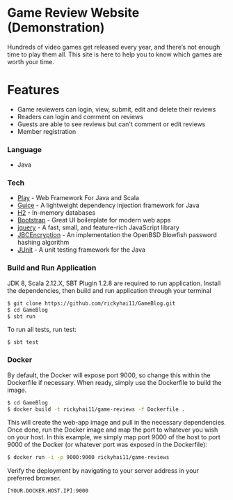 # Game Review Website (Demonstration)
Hundreds of video games get released every year, and there’s not enough time to play them all. This site is here to help you to know which games are worth your time.

# Features
  - Game reviewers can login, view, submit, edit and delete their reviews  
  - Readers can login and comment on reviews
  - Guests are able to see reviews but can't comment or edit reviews
  - Member registration
### Language
  - Java
### Tech

* [Play](https://www.playframework.com/) - Web Framework For Java and Scala
* [Guice](https://github.com/google/guice) - A lightweight dependency injection framework for Java
* [H2](http://www.h2database.com/html/main.html) - In-memory databases
* [ Bootstrap](https://getbootstrap.com/2.3.2/index.html) - Great UI boilerplate for modern web apps
* [jquery](https://jquery.com/) - A fast, small, and feature-rich JavaScript library
* [JBCEncryption](https://github.com/jeremyh/jBCrypt) - An implementation the OpenBSD Blowfish password hashing algorithm
* [JUnit](https://junit.org/junit5/) - A unit testing framework for the Java

### Build and Run Application
JDK 8, Scala 2.12.X, SBT Plugin 1.2.8 are required to run application.
Install the dependencies, then build and run application through your terminal

```sh
$ git clone https://github.com/rickyhai11/GameBlog.git
$ cd GameBlog
$ sbt run
```
To run all tests, run test:
```
$ sbt test
```
### Docker
By default, the Docker will expose port 9000, so change this within the Dockerfile if necessary. When ready, simply use the Dockerfile to build the image.

```sh
$ cd GameBlog
$ docker build -t rickyhai11/game-reviews -f Dockerfile .
```
This will create the web-app image and pull in the necessary dependencies. Once done, run the Docker image and map the port to whatever you wish on your host. In this example, we simply map port 9000 of the host to port 9000 of the Docker (or whatever port was exposed in the Dockerfile):

```sh
$ docker run -i -p 9000:9000 rickyhai11/game-reviews
```
Verify the deployment by navigating to your server address in your preferred browser.

```sh
[YOUR.DOCKER.HOST.IP]:9000
```
